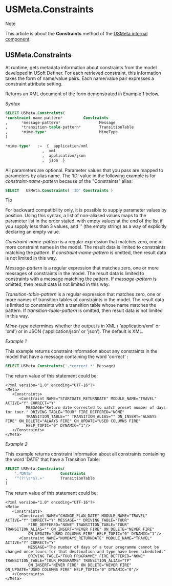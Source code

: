 # USMeta.Constraints



> [!NOTE]
> This article is about the **Constraints** method of the [USMeta internal component](/docs/Extensions/USMeta%20internal%20component).

## **USMeta.Constraints**

At runtime, gets metadata information about constraints from the model developed in USoft Definer. For each retrieved constraint, this information takes the form of name/value pairs. Each name/value pair expresses a constraint attribute setting.

Returns an XML document of the form demonstrated in Example 1 below.

*Syntax*

```sql
SELECT USMeta.Constraints(
*constraint-name-pattern*         Constraints
,      *message-pattern*                 Message
,      *transition-table-pattern*        TransitionTable
,      *mime-type*                       MimeType
)

*mime-type*   :=  {  application/xml
                ,  xml
                ,  application/json
                ,  json  }


```

All parameters are optional. Parameter values that you pass are mapped to parameters by alias name. The 'ID' value in the following example is for *constraint-name-pattern* because of the "Constraints" alias:

```sql
SELECT   USMeta.Constraints( 'ID' Constraints )
```

> [!TIP]
> For backward compatibility only, it is possible to supply parameter values by position. Using this syntax, a list of non-aliased values maps to the parameter list in the order stated, with empty values at the end of the list if you supply less than 3 values, and '' (the empty string) as a way of explicitly declaring an empty value.

*Constraint-name-pattern* is a regular expression that matches zero, one or more constraint names in the model. The result data is limited to constraints matching the pattern. If *constraint-name-pattern* is omitted, then result data is not limited in this way.

*Message-pattern* is a regular expression that matches zero, one or more messages of constraints in the model. The result data is limited to constraints with a message matching the pattern. If *message-pattern* is omitted, then result data is not limited in this way.

*Transition-table-pattern* is a regular expression that matches zero, one or more names of transition tables of constraints in the model. The result data is limited to constraints with a transition table whose name matches the pattern. If *transition-table-pattern* is omitted, then result data is not limited in this way.

*Mime-type* determines whether the output is in XML ( ‘application/xml‘ or 'xml’) or in JSON ('application/json’ or 'json’). The default is XML.

*Example 1*

This example returns constraint information about any constraints in the model that have a message containing the word 'correct' :

```sql
SELECT USMeta.Constraints('.*correct.*' Message)
```

The return value of this statement could be:

```language-xml
<?xml version="1.0" encoding="UTF-16"?>
<Meta>
   <Constraints>
      <Constraint NAME="STARTDATE_RETURNDATE" MODULE_NAME="TRAVEL" ACTIVE="Y" CORRECT="Y"
         MESSAGE="Return date corrected to match preset number of days for tour." DRIVING_TABLE="TOUR" FIRE_DEFFERED="NONE"
         TRANSITION_TABLE="" TRANSITION_ALIAS="" ON_INSERT="ALWAYS FIRE" ON_DELETE="ALWAYS FIRE" ON_UPDATE="USED COLUMNS FIRE"
         HELP_TOPIC="0" DYNAMIC="1"/>
   </Constraints>
</Meta>
```

*Example 2*

This example returns constraint information about all constraints containing the word 'DATE' that have a Transition Table:

```sql
SELECT USMeta.Constraints(
    '.*DATE'            Constraints
,   '^(?!\s*$).+'       TransitionTable
)
```

The return value of this statement could be:

```language-xml
<?xml version="1.0" encoding="UTF-16"?>
<Meta>
   <Constraints>
      <Constraint NAME="CHANGE_PLAN_DATE" MODULE_NAME="TRAVEL" ACTIVE="Y" CORRECT="Y" MESSAGE="" DRIVING_TABLE="TOUR"
          FIRE_DEFFERED="NONE" TRANSITION_TABLE="TOUR" TRANSITION_ALIAS="" ON_INSERT="NEVER FIRE" ON_DELETE="NEVER FIRE"
          ON_UPDATE="USED COLUMNS FIRE" HELP_TOPIC="0" DYNAMIC="1"/>
      <Constraint NAME="NUMDAYS_RETURNDATE" MODULE_NAME="TRAVEL" ACTIVE="Y" CORRECT="Y"
          MESSAGE="The number of days of a tour programme cannot be changed once tours for that destination and type have been scheduled."
          DRIVING_TABLE="TOUR_PROGRAMME" FIRE_DEFFERED="NONE" TRANSITION_TABLE="TOUR_PROGRAMME" TRANSITION_ALIAS="TP"
          ON_INSERT="NEVER FIRE" ON_DELETE="NEVER FIRE" ON_UPDATE="USED COLUMNS FIRE" HELP_TOPIC="0" DYNAMIC="0"/>
   </Constraints>
</Meta>
```

 